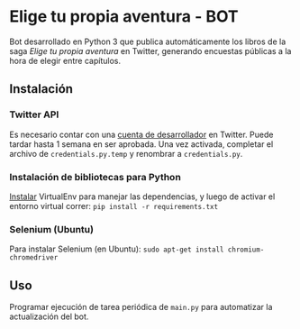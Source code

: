 # Elige tu propia aventura - BOT

Bot desarrollado en Python 3 que publica automáticamente los libros de la saga *Elige tu propia aventura* en Twitter, generando encuestas públicas a la hora de elegir entre capítulos.

## Instalación

### Twitter API 
Es necesario contar con una [cuenta de desarrollador](https://developer.twitter.com/en) en Twitter. Puede tardar hasta 1 semana en ser aprobada. Una vez activada, completar el archivo de `credentials.py.temp` y renombrar a `credentials.py`.

### Instalación de bibliotecas para Python
[Instalar](https://rukbottoland.com/blog/tutorial-de-python-virtualenv/) VirtualEnv para manejar las dependencias, y luego de activar el entorno virtual correr:
```pip install -r requirements.txt```

### Selenium (Ubuntu)
Para instalar Selenium (en Ubuntu):
```sudo apt-get install chromium-chromedriver```

## Uso

Programar ejecución de tarea periódica de `main.py` para automatizar la actualización del bot.
